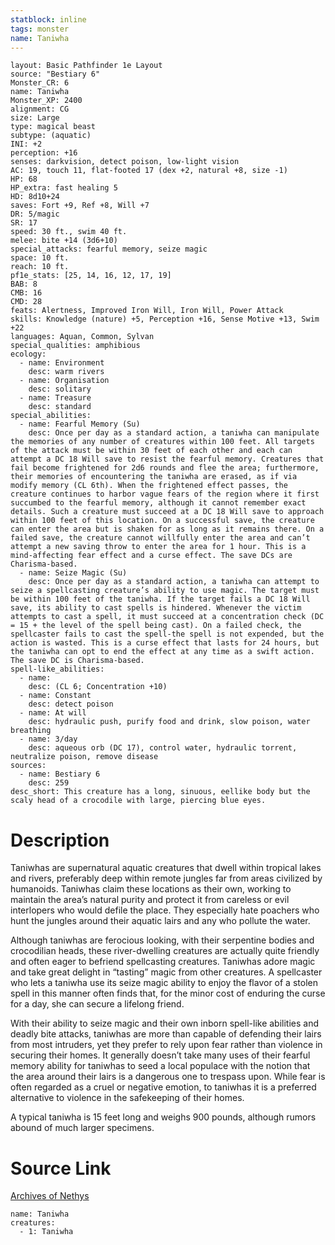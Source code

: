 ```yaml
---
statblock: inline
tags: monster
name: Taniwha
---
```

```statblock
layout: Basic Pathfinder 1e Layout
source: "Bestiary 6"
Monster_CR: 6
name: Taniwha
Monster_XP: 2400
alignment: CG
size: Large
type: magical beast
subtype: (aquatic)
INI: +2
perception: +16
senses: darkvision, detect poison, low-light vision
AC: 19, touch 11, flat-footed 17 (dex +2, natural +8, size -1)
HP: 68
HP_extra: fast healing 5
HD: 8d10+24
saves: Fort +9, Ref +8, Will +7
DR: 5/magic
SR: 17
speed: 30 ft., swim 40 ft.
melee: bite +14 (3d6+10)
special_attacks: fearful memory, seize magic
space: 10 ft.
reach: 10 ft.
pf1e_stats: [25, 14, 16, 12, 17, 19]
BAB: 8
CMB: 16
CMD: 28
feats: Alertness, Improved Iron Will, Iron Will, Power Attack
skills: Knowledge (nature) +5, Perception +16, Sense Motive +13, Swim +22
languages: Aquan, Common, Sylvan
special_qualities: amphibious
ecology:
  - name: Environment
    desc: warm rivers
  - name: Organisation
    desc: solitary
  - name: Treasure
    desc: standard
special_abilities:
  - name: Fearful Memory (Su)
    desc: Once per day as a standard action, a taniwha can manipulate the memories of any number of creatures within 100 feet. All targets of the attack must be within 30 feet of each other and each can attempt a DC 18 Will save to resist the fearful memory. Creatures that fail become frightened for 2d6 rounds and flee the area; furthermore, their memories of encountering the taniwha are erased, as if via modify memory (CL 6th). When the frightened effect passes, the creature continues to harbor vague fears of the region where it first succumbed to the fearful memory, although it cannot remember exact details. Such a creature must succeed at a DC 18 Will save to approach within 100 feet of this location. On a successful save, the creature can enter the area but is shaken for as long as it remains there. On a failed save, the creature cannot willfully enter the area and can’t attempt a new saving throw to enter the area for 1 hour. This is a mind-affecting fear effect and a curse effect. The save DCs are Charisma-based.
  - name: Seize Magic (Su)
    desc: Once per day as a standard action, a taniwha can attempt to seize a spellcasting creature’s ability to use magic. The target must be within 100 feet of the taniwha. If the target fails a DC 18 Will save, its ability to cast spells is hindered. Whenever the victim attempts to cast a spell, it must succeed at a concentration check (DC = 15 + the level of the spell being cast). On a failed check, the spellcaster fails to cast the spell-the spell is not expended, but the action is wasted. This is a curse effect that lasts for 24 hours, but the taniwha can opt to end the effect at any time as a swift action. The save DC is Charisma-based.
spell-like_abilities:
  - name:
    desc: (CL 6; Concentration +10)
  - name: Constant
    desc: detect poison
  - name: At will
    desc: hydraulic push, purify food and drink, slow poison, water breathing
  - name: 3/day
    desc: aqueous orb (DC 17), control water, hydraulic torrent, neutralize poison, remove disease
sources:
  - name: Bestiary 6
    desc: 259
desc_short: This creature has a long, sinuous, eellike body but the scaly head of a crocodile with large, piercing blue eyes.
```
# Description
Taniwhas are supernatural aquatic creatures that dwell within tropical lakes and rivers, preferably deep within remote jungles far from areas civilized by humanoids. Taniwhas claim these locations as their own, working to maintain the area’s natural purity and protect it from careless or evil interlopers who would defile the place. They especially hate poachers who hunt the jungles around their aquatic lairs and any who pollute the water. 

Although taniwhas are ferocious looking, with their serpentine bodies and crocodilian heads, these river-dwelling creatures are actually quite friendly and often eager to befriend spellcasting creatures. Taniwhas adore magic and take great delight in “tasting” magic from other creatures. A spellcaster who lets a taniwha use its seize magic ability to enjoy the flavor of a stolen spell in this manner often finds that, for the minor cost of enduring the curse for a day, she can secure a lifelong friend. 

With their ability to seize magic and their own inborn spell-like abilities and deadly bite attacks, taniwhas are more than capable of defending their lairs from most intruders, yet they prefer to rely upon fear rather than violence in securing their homes. It generally doesn’t take many uses of their fearful memory ability for taniwhas to seed a local populace with the notion that the area around their lairs is a dangerous one to trespass upon. While fear is often regarded as a cruel or negative emotion, to taniwhas it is a preferred alternative to violence in the safekeeping of their homes. 

A typical taniwha is 15 feet long and weighs 900 pounds, although rumors abound of much larger specimens.
# Source Link
[Archives of Nethys](https://aonprd.com/MonsterDisplay.aspx?ItemName=Taniwha)
```encounter-table
name: Taniwha
creatures:
  - 1: Taniwha
```
